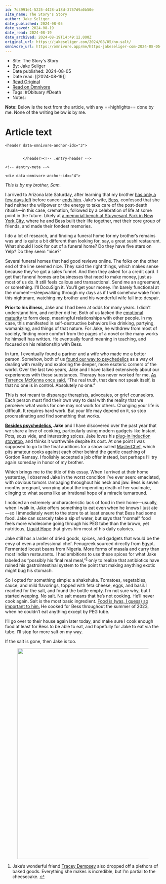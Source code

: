```yaml
---
id: 7c3991e1-5225-4428-a18d-3757d9a0b50e
site_name: The Story's Story
author: Jake Seliger
date_published: 2024-08-05
date_saved: 2024-08-19
date_read: 2024-08-19
date_archived: 2024-08-19T14:49:12.000Z
original_url: https://jakeseliger.com/2024/08/05/no-salt/
omnivore_url: https://omnivore.app/me/https-jakeseliger-com-2024-08-05-no-salt-1912e007246
---
```


 - Site: The Story's Story
 - By: Jake Seliger
 - Date published: 2024-08-05
 - Date read: [[2024-08-19]]
 - [Read Original](https://jakeseliger.com/2024/08/05/no-salt/)
 - [Read on Omnivore](https://omnivore.app/me/https-jakeseliger-com-2024-08-05-no-salt-1912e007246)
 - Tags:  #Obituary  #Death 
 - Notes: 

**Note:** Below is the text from the article, with any ==highlights== done by me. None of the writing below is by me.

# Article text
<DIV id="readability-content"><DIV data-omnivore-anchor-idx="1" class="page" id="readability-page-1"><article data-omnivore-anchor-idx="2" id="post-9023">

	<header data-omnivore-anchor-idx="3">
		
					
			</header><!-- .entry-header -->

	<!-- #entry-meta -->

	<div data-omnivore-anchor-idx="4">
						
<p data-omnivore-anchor-idx="5"><em data-omnivore-anchor-idx="6">This is by my brother, Sam. </em></p>



<p data-omnivore-anchor-idx="7">I arrived to Arizona late Saturday, after learning that my brother <a data-omnivore-anchor-idx="8" href="https://jakeseliger.com/2024/08/04/starting-hospice-the-end/">has only a few days left</a> before cancer <a data-omnivore-anchor-idx="9" href="https://jakeseliger.com/2023/07/22/i-am-dying-of-squamous-cell-carcinoma-and-the-treatments-that-might-save-me-are-just-out-of-reach/">ends him</a>. Jake’s wife, <a data-omnivore-anchor-idx="10" href="https://bessstillman.substack.com/">Bess</a>, confessed that she had neither the willpower or the energy to take care of the post-death rituals—in this case, cremation, followed by a celebration of life at some point in the future. Likely at <a data-omnivore-anchor-idx="11" href="https://jakeseliger.com/2023/08/21/i-know-what-happens-to-me-after-i-die-but-what-about-those-left-behind/">a memorial bench at Stuyvesant Park in New York City</a>, where he and Bess built their life together, met their core group of friends, and made their fondest memories.</p>



<p data-omnivore-anchor-idx="12">I do a lot of research, and finding a funeral home for my brother’s remains was and is quite a bit different than looking for, say, a great sushi restaurant. What should I look for out of a funeral home? Do they have five stars on Yelp? Do they seem “nice?”</p>



<p data-omnivore-anchor-idx="13">Several funeral homes that had good reviews online. The folks on the other end of the line seemed nice. They said the right things, which makes sense because they’ve got a sales funnel. And then they asked for a credit card. I get that funeral homes are businesses that need to make money, just as most of us do. It still feels callous and transactional. Send me an agreement, or something. I’ll DocuSign it. You’ll get your money. I’m barely functional at the moment—sleepwalking through my days as if I will somehow wake from this nightmare, watching my brother and his wonderful wife fall into despair.</p>



<p data-omnivore-anchor-idx="14"><strong data-omnivore-anchor-idx="15">Prior to his illness</strong>, Jake and I had been at odds for many years. I didn’t understand him, and neither did he. Both of us lacked the <a data-omnivore-anchor-idx="16" href="https://www.amazon.com/Adult-Children-Emotionally-Immature-Parents/dp/1626251703?ie=UTF8&tag=thstsst-20&linkCode=as2&camp=1789&creative=390957">emotional maturity</a> to form deep, meaningful relationships with other people. In my case, this manifested in self-destructive behaviors like drinking, partying, womanizing, and things of that nature. For Jake, he withdrew from most of society, finding more comfort from the pages of a novel or the many works he himself has written. He eventually found meaning in teaching, and focused on his relationship with Bess.</p>



<p data-omnivore-anchor-idx="17">In turn, I eventually found a partner and a wife who made me a better person. Somehow, both of us <a data-omnivore-anchor-idx="18" href="https://jakeseliger.com/2023/09/25/strange-trip-psychedelics-and-confronting-the-fear-of-death/">found our way to psychedelics</a> as a way of dealing with reality and exploring the deeper, more esoteric corners of the world. Over the last two years, Jake and I have talked extensively about our experiences with these substances. Therapy has never worked for me. <a data-omnivore-anchor-idx="19" href="https://www.wired.com/2000/05/mckenna/">As Terrence McKenna once said</a>, “The real truth, that dare not speak itself, is that no one is in control. Absolutely no one.”</p>



<p data-omnivore-anchor-idx="20">This is not meant to disparage therapists, advocates, or grief counselors. Each person must find their own way to deal with the reality that we perceive: what works for one may not work for others. Changing your life is difficult. It requires hard work. But your life may depend on it, so stop procrastinating and find something that works.</p>



<p data-omnivore-anchor-idx="21"><strong data-omnivore-anchor-idx="22"><a data-omnivore-anchor-idx="23" href="https://jakeseliger.com/2023/08/21/i-know-what-happens-to-me-after-i-die-but-what-about-those-left-behind/">Besides psychedelics</a>, Jake</strong> and I have discovered over the past year that we share a love of cooking, particularly using modern gadgets like Instant Pots, sous vide, and interesting spices. Jake loves his <a data-omnivore-anchor-idx="24" href="https://www.amazon.com/gp/product/B01G5MZZ5Q?ie=UTF8&tag=thstsst-20&linkCode=as2&camp=1789&creative=390957">plug-in induction stovetop</a>, and thinks it worthwhile despite its cost. At one point I was supposed to go to the final auditions for a show called <a data-omnivore-anchor-idx="25" href="https://www.imdb.com/title/tt1694423/">MasterChef</a>, which pits amateur cooks against each other behind the gentle coaching of Gordon Ramsay. I foolishly accepted a job offer instead, but perhaps I’ll try again someday in honor of my brother.</p>



<p data-omnivore-anchor-idx="26">Which brings me to the title of this essay. When I arrived at their home yesterday, I observed Jake in the worst condition I’ve ever seen: emaciated, with obvious tumors rampaging throughout his neck and jaw. Bess is seven months pregnant, worrying about the impending death of her soulmate, clinging to what seems like an irrational hope of a miracle turnaround.</p>



<p data-omnivore-anchor-idx="27">I noticed an extremely uncharacteristic lack of food in their home—usually, when I walk in, Jake offers something to eat even when he knows I just ate—so I immediately went to the store to at least ensure that Bess had some food. Jake can scarcely take a sip of water, but says that “normal” food feels more wholesome going through his PEG tube than the brown, yet nutritious, <a data-omnivore-anchor-idx="28" href="https://www.functionalformularies.com/product/liquid-hope/">Liquid Hope</a> that gives him most of his daily calories.</p>



<p data-omnivore-anchor-idx="29">Jake still has a larder of dried goods, spices, and gadgets that would be the envy of even a professional chef. Fenugreek sourced directly from Egypt. Fermented locust beans from Nigeria. More forms of masala and curry than most Indian restaurants. I had ambitions to use these spices for what Jake labeled as “possibly his final real meal,”<sup data-omnivore-anchor-idx="30" data-fn="f8512c1c-7cae-4665-b5ba-b76a84e5b6e9"><a data-omnivore-anchor-idx="31" href="#f8512c1c-7cae-4665-b5ba-b76a84e5b6e9" id="f8512c1c-7cae-4665-b5ba-b76a84e5b6e9-link">1</a></sup> only to realize that antibiotics have ruined his gastrointestinal system to the point that making anything exotic might bug his stomach.</p>



<p data-omnivore-anchor-idx="32">So I opted for something simple: a shakshuka. Tomatoes, vegetables, sauce, and mild flavorings, topped with feta cheese, eggs, and basil. I reached for the salt, and found the bottle empty. I’m not sure why, but I started weeping. No salt. No salt means that he’s not cooking. He’ll never cook again. Salt is the most basic ingredient. <a data-omnivore-anchor-idx="33" href="https://jakeseliger.com/2024/02/26/food-and-friends-part-i-food-is-social-life/">Food is (was, I guess) so important to him.</a> He cooked for Bess throughout the summer of 2023, when he couldn’t eat anything except by PEG tube.</p>



<p data-omnivore-anchor-idx="34">I’ll go over to their house again later today, and make sure I cook enough food at least for Bess to be able to eat, and hopefully for Jake to eat via the tube. I’ll stop for more salt on my way.</p>



<p data-omnivore-anchor-idx="35">If the salt is gone, then Jake is too.</p>



<figure data-omnivore-anchor-idx="36"><a data-omnivore-anchor-idx="37" href="https://jakeseliger.com/wp-content/uploads/2024/08/dsc00635.jpg"><img data-omnivore-anchor-idx="38" data-omnivore-original-src="https://jakeseliger.com/wp-content/uploads/2024/08/dsc00635.jpg?w=1024" data-attachment-id="9024" data-permalink="https://jakeseliger.com/2024/08/05/no-salt/dsc00635/" data-orig-file="https://jakeseliger.com/wp-content/uploads/2024/08/dsc00635.jpg" data-orig-size="2048,1365" data-comments-opened="1" data-image-meta="{&quot;aperture&quot;:&quot;0&quot;,&quot;credit&quot;:&quot;&quot;,&quot;camera&quot;:&quot;&quot;,&quot;caption&quot;:&quot;&quot;,&quot;created_timestamp&quot;:&quot;0&quot;,&quot;copyright&quot;:&quot;&quot;,&quot;focal_length&quot;:&quot;0&quot;,&quot;iso&quot;:&quot;0&quot;,&quot;shutter_speed&quot;:&quot;0&quot;,&quot;title&quot;:&quot;&quot;,&quot;orientation&quot;:&quot;0&quot;}" data-image-title="DSC00635" data-image-description="" data-image-caption="" data-medium-file="https://jakeseliger.com/wp-content/uploads/2024/08/dsc00635.jpg?w=300" data-large-file="https://jakeseliger.com/wp-content/uploads/2024/08/dsc00635.jpg?w=550" tabindex="0" role="button" width="1024" height="682" src="https://proxy-prod.omnivore-image-cache.app/1024x682,sp-uEE0IF-Ov2Ot7pZRgaeVdi2uJ0FzFOrlwJRDoPYh4/https://jakeseliger.com/wp-content/uploads/2024/08/dsc00635.jpg?w=1024" alt=""></a></figure>


<ol data-omnivore-anchor-idx="39"><li data-omnivore-anchor-idx="40" id="f8512c1c-7cae-4665-b5ba-b76a84e5b6e9">Jake’s wonderful friend <a data-omnivore-anchor-idx="41" href="https://www.yelp.com/biz/tracy-dempsey-originals-tempe">Tracey Dempsey</a> also dropped off a plethora of baked goods. Everything she makes is incredible, but I’m partial to the cheesecake. <a data-omnivore-anchor-idx="42" href="#f8512c1c-7cae-4665-b5ba-b76a84e5b6e9-link">↩︎</a></li></ol>					</div><!-- .post-content -->

</article></DIV></DIV>